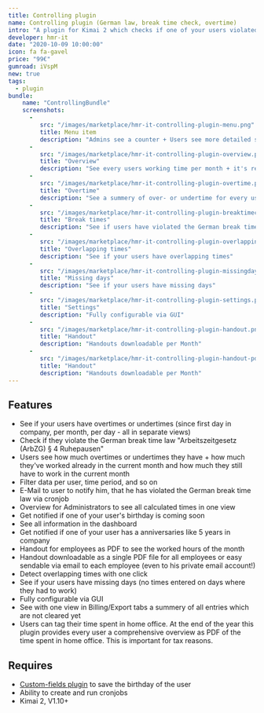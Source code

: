 ```yaml
---
title: Controlling plugin
name: Controlling plugin (German law, break time check, overtime)
intro: "A plugin for Kimai 2 which checks if one of your users violated the German break time law + nominal and actual work time comparison + overtime view"
developer: hmr-it
date: "2020-10-09 10:00:00"
icon: fa fa-gavel
price: "99€"
gumroad: iVspM
new: true
tags:
  - plugin
bundle:
    name: "ControllingBundle"
    screenshots:
      - 
         src: "/images/marketplace/hmr-it-controlling-plugin-menu.png"
         title: Menu item 
         description: "Admins see a counter + Users see more detailed statistics" 
      - 
         src: "/images/marketplace/hmr-it-controlling-plugin-overview.png"
         title: "Overview"
         description: "See every users working time per month + it's red for undertime and green for overtime"
      - 
         src: "/images/marketplace/hmr-it-controlling-plugin-overtime.png"
         title: "Overtime"
         description: "See a summery of over- or undertime for every user since first day in the company"
      - 
         src: "/images/marketplace/hmr-it-controlling-plugin-breaktimecheck.png"
         title: "Break times"
         description: "See if users have violated the German break time law"
      - 
         src: "/images/marketplace/hmr-it-controlling-plugin-overlapping.png"
         title: "Overlapping times"
         description: "See if your users have overlapping times"
      - 
         src: "/images/marketplace/hmr-it-controlling-plugin-missingdays.png"
         title: "Missing days"
         description: "See if your users have missing days"
      - 
         src: "/images/marketplace/hmr-it-controlling-plugin-settings.png"
         title: "Settings"
         description: "Fully configurable via GUI"
      - 
         src: "/images/marketplace/hmr-it-controlling-plugin-handout.png"
         title: "Handout"
         description: "Handouts downloadable per Month"
      - 
         src: "/images/marketplace/hmr-it-controlling-plugin-handout-pdf.png"
         title: "Handout"
         description: "Handouts downloadable per Month"
---
```


## Features

- See if your users have overtimes or undertimes (since first day in company, per month, per day - all in separate views)
- Check if they violate the German break time law "Arbeitszeitgesetz (ArbZG) § 4 Ruhepausen"
- Users see how much overtimes or undertimes they have + how much they've worked already in the current month and how much they still have to work in the current month
- Filter data per user, time period, and so on
- E-Mail to user to notify him, that he has violated the German break time law via cronjob
- Overview for Administrators to see all calculated times in one view
- Get notified if one of your user's birthday is coming soon
- See all information in the dashboard
- Get notified if one of your user has a anniversaries like 5 years in company
- Handout for employees as PDF to see the worked hours of the month
- Handout downloadable as a single PDF file for all employees or easy sendable via email to each employee (even to his private email account!)
- Detect overlapping times with one click
- See if your users have missing days (no times entered on days where they had to work)
- Fully configurable via GUI
- See with one view in Billing/Export tabs a summery of all entries which are not cleared yet
- Users can tag their time spent in home office. At the end of the year this plugin provides every user a comprehensive overview as PDF of the time spent in home office. This is
  important for tax reasons.

## Requires

- [Custom-fields plugin](https://www.kimai.org/store/custom-fields-bundle.html) to save the birthday of the user
- Ability to create and run cronjobs
- Kimai 2, V1.10+

